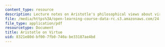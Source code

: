 ```yaml
---
content_type: resource
description: Lecture notes on Aristotle's philosophical views about virtue.
file: /media/https%3A/open-learning-course-data-rc.s3.amazonaws.com/24-01-classics-of-western-philosophy-spring-2016/8321e80dbf007fb0740abe33187ae4bd_MIT24_01S16_SES9.pdf
file_type: application/pdf
resourcetype: Document
title: Aristotle on Virtue
uid: 8321e80d-bf00-7fb0-740a-be33187ae4bd
---
```

